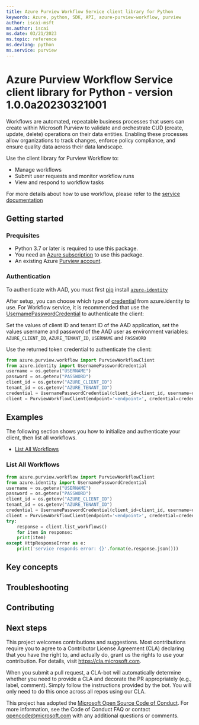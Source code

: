 ```yaml
---
title: Azure Purview Workflow Service client library for Python
keywords: Azure, python, SDK, API, azure-purview-workflow, purview
author: iscai-msft
ms.author: iscai
ms.date: 03/21/2023
ms.topic: reference
ms.devlang: python
ms.service: purview
---
```

# Azure Purview Workflow Service client library for Python - version 1.0.0a20230321001 


Workflows are automated, repeatable business processes that users can create within Microsoft Purview to validate and orchestrate CUD (create, update, delete) operations on their data entities. Enabling these processes allow organizations to track changes, enforce policy compliance, and ensure quality data across their data landscape.

Use the client library for Purview Workflow to:

- Manage workflows
- Submit user requests and monitor workflow runs
- View and respond to workflow tasks

For more details about how to use workflow, please refer to the [service documentation][product_documentation]

## Getting started

### Prequisites

- Python 3.7 or later is required to use this package.
- You need an [Azure subscription][azure_sub] to use this package.
- An existing Azure [Purview account][purview_resource].
  
### Authentication

To authenticate with AAD, you must first [pip][pip] install [`azure-identity`][azure_identity_pip]

After setup, you can choose which type of [credential][azure_identity_credentials] from azure.identity to use.
For Workflow service, it is recommended that use the [UsernamePasswordCredential][username_password_credential] to authenticate the client:

Set the values of  client ID and tenant ID of the AAD application, set the values username and password of the AAD user as environment variables:
`AZURE_CLIENT_ID`, `AZURE_TENANT_ID`, `USERNAME` and `PASSWORD`

Use the returned token credential to authenticate the client:

```python
from azure.purview.workflow import PurviewWorkflowClient
from azure.identity import UsernamePasswordCredential
username = os.getenv("USERNAME")
password = os.getenv("PASSWORD")
client_id = os.getenv("AZURE_CLIENT_ID")
tenant_id = os.getenv("AZURE_TENANT_ID")
credential = UsernamePasswordCredential(client_id=client_id, username=username, password=password, tenant_id=tenant_id)
client = PurviewWorkflowClient(endpoint='<endpoint>', credential=credential)
```

## Examples

The following section shows you how to initialize and authenticate your client, then list all workflows.

- [List All Workflows](#list-all-workflows "List All Workflows")

### List All Workflows

```python
from azure.purview.workflow import PurviewWorkflowClient
from azure.identity import UsernamePasswordCredential
username = os.getenv("USERNAME")
password = os.getenv("PASSWORD")
client_id = os.getenv("AZURE_CLIENT_ID")
tenant_id = os.getenv("AZURE_TENANT_ID")
credential = UsernamePasswordCredential(client_id=client_id, username=username, password=password, tenant_id=tenant_id)
client = PurviewWorkflowClient(endpoint='<endpoint>', credential=credential)
try:
    response = client.list_workflows()
    for item in response:
    print(item)
except HttpResponseError as e:
    print('service responds error: {}'.format(e.response.json()))
```
## Key concepts

## Troubleshooting

## Contributing

## Next steps

This project welcomes contributions and suggestions. Most contributions require
you to agree to a Contributor License Agreement (CLA) declaring that you have
the right to, and actually do, grant us the rights to use your contribution.
For details, visit https://cla.microsoft.com.

When you submit a pull request, a CLA-bot will automatically determine whether
you need to provide a CLA and decorate the PR appropriately (e.g., label,
comment). Simply follow the instructions provided by the bot. You will only
need to do this once across all repos using our CLA.

This project has adopted the
[Microsoft Open Source Code of Conduct][code_of_conduct]. For more information,
see the Code of Conduct FAQ or contact opencode@microsoft.com with any
additional questions or comments.

<!-- LINKS -->
[product_documentation]: https://learn.microsoft.com/azure/purview/concept-workflow
[purview_resource]: /azure/purview/create-catalog-portal
[azure_identity_credentials]: https://github.com/Azure/azure-sdk-for-python/tree/main/sdk/identity/azure-identity#credentials
[username_password_credential]: https://learn.microsoft.com/python/api/azure-identity/azure.identity.usernamepasswordcredential?view=azure-python
[azure_sub]: https://azure.microsoft.com/free/
[code_of_conduct]: https://opensource.microsoft.com/codeofconduct/
[azure_identity_pip]: https://pypi.org/project/azure-identity/
[pip]: https://pypi.org/project/pip/
